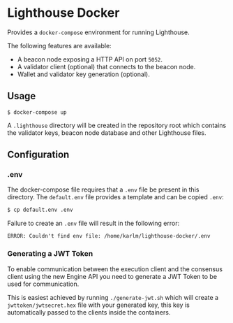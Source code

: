 # Lighthouse Docker

Provides a `docker-compose` environment for running Lighthouse.

The following features are available:

- A beacon node exposing a HTTP API on port `5052`.
- A validator client (optional) that connects to the beacon node.
- Wallet and validator key generation (optional).

## Usage

`$ docker-compose up`

A `.lighthouse` directory will be created in the repository root which contains
the validator keys, beacon node database and other Lighthouse files.

## Configuration

### .env

The docker-compose file requires that a `.env` file be present in this
directory. The `default.env` file provides a template and can be copied `.env`:

```bash
$ cp default.env .env
```

Failure to create an `.env` file will result in the following error:

```
ERROR: Couldn't find env file: /home/karlm/lighthouse-docker/.env
```

### Generating a JWT Token

To enable communication between the execution client and the consensus client using the new Engine API you need to generate a JWT Token to be used for communication.

This is easiest achieved by running `./generate-jwt.sh` which will create a `jwttoken/jwtsecret.hex` file with your generated key, this key is automatically passed to the clients inside the containers.
